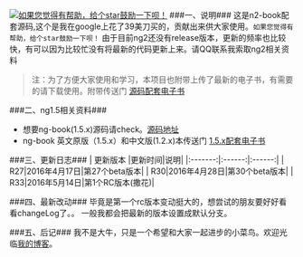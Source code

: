 [![如果您觉得有帮助，给个star鼓励一下呗！](http://static.xiaomo.info/images/star.jpg)](https://github.com/qq83387856/angular2)
###一、说明###
   这是n2-book配套源码,这个是我在google上花了39美刀买的，贡献出来供大家使用。`如果您觉得有帮助，给个star鼓励一下呗！`
   由于目前ng2还没有release版本，更新的频率也比较快，有可以因为比较忙没有将最新的代码更新上来。请QQ联系我索取ng2相关资料

>注：为了方便大家使用和学习，本项目也附带上传了最新的电子书，有需要的请下载使用。附带传送门 [源码配套电子书](https://github.com/qq83387856/angular2/tree/r33/%E7%94%B5%E5%AD%90%E4%B9%A6)


###二、ng1.5相关资料###
* 想要ng-book(1.5.x)源码请check。[源码地址](https://github.com/qq83387856/ng-book-code/tree/master)
* ng-book 英文原版（1.5.x）和中文版(1.2.x)本传送门 [1.5.x配套电子书](https://github.com/qq83387856/ng-book-code/tree/master/pdf)

###三、更新日志###
| 更新版本 |更新时间|说明|
|:-------:|:------:|:------:|
| R27|2016年4月17日|第27个beta版本|
| R30|2016年4月28日|第30个beta版本|
| R33|2016年5月14日|第1个RC版本(撒花)|

###四、最新改动###
毕竟是第一个rc版本变动挺大的，想尝试的朋友要好好看看changeLog了。。
一般我都会把最新的版本设置成默认分支。

###五、后记###
我不是大牛，只是一个希望和大家一起进步的小菜鸟。欢迎光临[我的博客](http://blog.xiaomo.info)。

